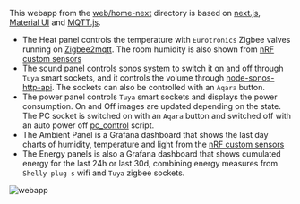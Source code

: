 This webapp from the [web/home-next](./web/home-next/) directory is based on [next.js](https://nextjs.org/), [Material UI](https://mui.com/) and [MQTT.js](https://github.com/mqttjs/MQTT.js#readme).
* The Heat panel controls the temperature with `Eurotronics` Zigbee valves running on [Zigbee2mqtt](https://zigbee2mqtt.io/). The room humidity is also shown from [nRF custom sensors](https://github.com/nRFMesh/nRF52_Mesh)
* The sound panel controls sonos system to switch it on and off through `Tuya` smart sockets, and it controls the volume through [node-sonos-http-api](https://github.com/jishi/node-sonos-http-api). The sockets can also be controlled with an `Aqara` button.
* The power panel controls `Tuya` smart sockets and displays the power consumption. On and Off images are updated depending on the state. The PC socket is switched on with an `Aqara` button and switched off with an auto power off [pc_control](./js/pc_control/) script.
* The Ambient Panel is a Grafana dashboard that shows the last day charts of humidity, temperature and light from the [nRF custom sensors](https://github.com/nRFMesh/nRF52_Mesh)
* The Energy panels is also a Grafana dashboard that shows cumulated energy for the last 24h or last 30d, combining energy measures from `Shelly plug s` wifi and `Tuya` zigbee sockets.

![webapp](/images/home-next.gif)

